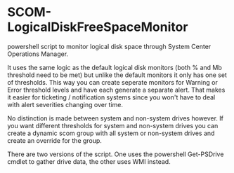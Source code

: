 # SCOM-LogicalDiskFreeSpaceMonitor
powershell script to monitor logical disk space through System Center Operations Manager.

It uses the same logic as the default logical disk monitors (both % and Mb threshold need to be met) but unlike the default monitors it only has one set of thresholds. This way you can create seperate monitors for Warning or Error threshold levels and have each generate a separate alert. That makes it easier for ticketing / notification systems since you won't have to deal with alert severities changing over time.

No distinction is made between system and non-system drives however.
If you want different thresholds for system and non-system drives you can create a dynamic scom group with all system or non-system drives and create an override for the group.

There are two versions of the script. One uses the powershell Get-PSDrive cmdlet to gather drive data, the other uses WMI instead.

